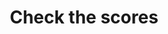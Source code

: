---
lang: en
title: Check the scores
image: ../../static/images/cards/icon-time.png
imageAlt: Test
description: Avec Kidola, suivez les présences depuis l’application et gardez une trace précise des heures d’arrivées et des dépars en passant par les interruptions lorsque l’enfant quitte temporairement l’établissement.
---